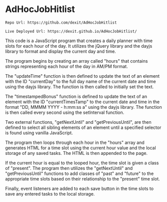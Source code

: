 # AdHocJobHitlist

` Repo Url: https://github.com/dexit/AdHocJobHitlist `

`Live Deployed Url: https://dexit.github.io/AdHocJobHitlist/`

This code is a JavaScript program that creates a daily planner with time slots for each hour of the day. It utilizes the jQuery library and the dayjs library to format and display the current day and time.

The program begins by creating an array called "hours" that contains strings representing each hour of the day in AM/PM format.

The "updateTime" function is then defined to update the text of an element with the ID "currentDay" to the full day name of the current date and time using the dayjs library. The function is then called to initially set the text.

The "timestampedBonus" function is defined to update the text of an element with the ID "currentTimesTamp" to the current date and time in the format "DD, MMMM YYYY - h:mm:ss a" using the dayjs library. The function is then called every second using the setInterval function.

Two external functions, "getNextUntil" and "getPreviousUntil", are then defined to select all sibling elements of an element until a specified selector is found using vanilla JavaScript.

The program then loops through each hour in the "hours" array and generates HTML for a time slot using the current hour value and the local storage of any saved tasks. The HTML is then appended to the page.

If the current hour is equal to the looped hour, the time slot is given a class of "present". The program then utilizes the "getNextUntil" and "getPreviousUntil" functions to add classes of "past" and "future" to the appropriate time slots based on their relationship to the "present" time slot.

Finally, event listeners are added to each save button in the time slots to save any entered tasks to the local storage.
